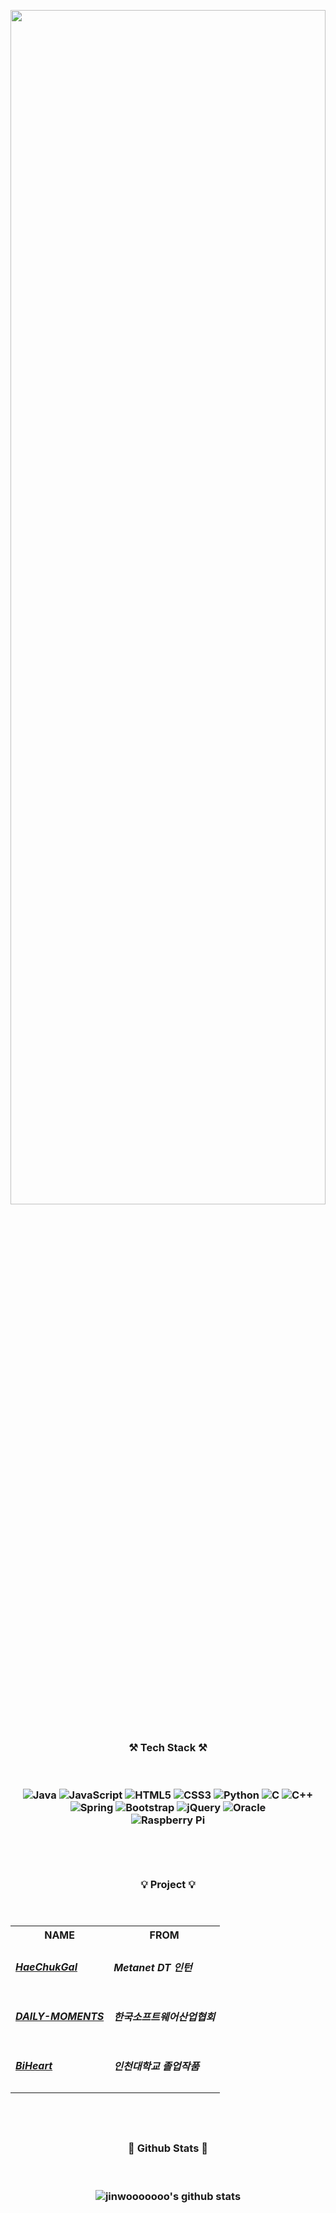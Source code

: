 <p align="center"><image src="https://user-images.githubusercontent.com/54875278/111621892-da28a480-882b-11eb-9ba8-4d5f6c89820c.jpg" width="100%" height="70%">
<br/><br/>
<h3 align="center">⚒️ Tech Stack ⚒️

<br/><br/>
<img alt="Java" src="https://img.shields.io/badge/java-%23ED8B00.svg?&style=for-the-badge&logo=java&logoColor=white"/>
<img alt="JavaScript" src="https://img.shields.io/badge/javascript%20-%23323330.svg?&style=for-the-badge&logo=javascript&logoColor=%23F7DF1E"/>
<img alt="HTML5" src="https://img.shields.io/badge/html5%20-%23E34F26.svg?&style=for-the-badge&logo=html5&logoColor=white"/>
<img alt="CSS3" src="https://img.shields.io/badge/css3%20-%231572B6.svg?&style=for-the-badge&logo=css3&logoColor=white"/>
<img alt="Python" src="https://img.shields.io/badge/python%20-%2314354C.svg?&style=for-the-badge&logo=python&logoColor=white"/>
<img alt="C" src="https://img.shields.io/badge/c%20-%2300599C.svg?&style=for-the-badge&logo=c&logoColor=white"/>
<img alt="C++" src="https://img.shields.io/badge/c++%20-%2300599C.svg?&style=for-the-badge&logo=c%2B%2B&ogoColor=white"/>
<br/>
<img alt="Spring" src="https://img.shields.io/badge/spring%20-%236DB33F.svg?&style=for-the-badge&logo=spring&logoColor=white"/>
<img alt="Bootstrap" src="https://img.shields.io/badge/bootstrap%20-%23563D7C.svg?&style=for-the-badge&logo=bootstrap&logoColor=white"/>
<img alt="jQuery" src="https://img.shields.io/badge/jquery%20-%230769AD.svg?&style=for-the-badge&logo=jquery&logoColor=white"/>
<img alt="Oracle" src ="https://img.shields.io/badge/oracle%20-%23F00000.svg?&style=for-the-badge&logo=oracle&logoColor=white" />
<br/>
<img alt="Raspberry Pi" src="https://img.shields.io/badge/-Raspberry%20Pi-C51A4A?style=for-the-badge&logo=Raspberry-Pi"/>
<br/><br/><br/><br/>
<h3 align="center"> 💡 Project 💡
<br/><br/><br/>
<table align="center">
	<th>NAME</th>
	<th>FROM</th>
	<tr>
	    <td><a href="https://github.com/jinwooooooo/HaeChukGal"><h5>HaeChukGal</a></td>
	    <td><h5>Metanet DT 인턴</td>
	</tr>
	<tr>
            <td><a href="https://github.com/jinwooooooo/DAILY-MOMENTS"><h5>DAILY-MOMENTS</a></td>
	    <td><h5>한국소프트웨어산업협회</td>
	</tr>
  <tr>
	    <td><a href="https://github.com/GGEZ09/BiHeart"><h5>BiHeart</a></td>
	    <td><h5>인천대학교 졸업작품</td>
	</tr>
</table>
<br/><br/>
<h3 align="center"> 📌 Github Stats 📌
<br/><br/><br/>

![jinwooooooo's github stats](https://github-readme-stats.vercel.app/api?username=jinwooooooo&show_icons=true)
